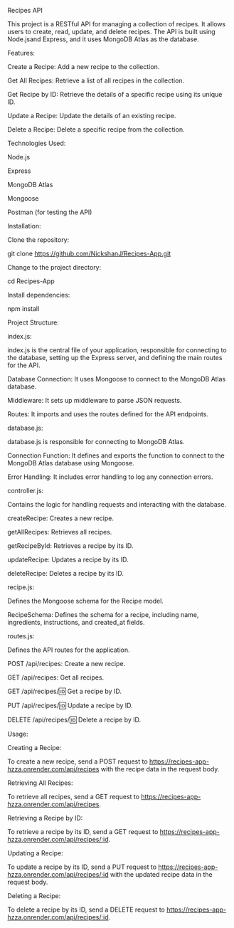 Recipes API

This project is a RESTful API for managing a collection of recipes. It allows users to create, read, update, and delete recipes. The API is built using Node.jsand Express, and it uses MongoDB Atlas as the database.

Features:

Create a Recipe: Add a new recipe to the collection.

Get All Recipes: Retrieve a list of all recipes in the collection.

Get Recipe by ID: Retrieve the details of a specific recipe using its unique ID.

Update a Recipe: Update the details of an existing recipe.

Delete a Recipe: Delete a specific recipe from the collection.

Technologies Used:

Node.js

Express

MongoDB Atlas

Mongoose

Postman (for testing the API)

Installation:

Clone the repository:

git clone https://github.com/NickshanJ/Recipes-App.git

Change to the project directory:

cd Recipes-App

Install dependencies:

npm install

Project Structure:

index.js:

index.js is the central file of your application, responsible for connecting to the database, setting up the Express server, and defining the main routes for the API.

Database Connection: It uses Mongoose to connect to the MongoDB Atlas database.

Middleware: It sets up middleware to parse JSON requests.

Routes: It imports and uses the routes defined for the API endpoints.

database.js:

database.js is responsible for connecting to MongoDB Atlas.

Connection Function: It defines and exports the function to connect to the MongoDB Atlas database using Mongoose.

Error Handling: It includes error handling to log any connection errors.

controller.js:

Contains the logic for handling requests and interacting with the database.

createRecipe: Creates a new recipe.

getAllRecipes: Retrieves all recipes.

getRecipeById: Retrieves a recipe by its ID.

updateRecipe: Updates a recipe by its ID.

deleteRecipe: Deletes a recipe by its ID.

recipe.js:

Defines the Mongoose schema for the Recipe model.

RecipeSchema: Defines the schema for a recipe, including name, ingredients, instructions, and created_at fields.

routes.js:

Defines the API routes for the application.

POST /api/recipes: Create a new recipe.

GET /api/recipes: Get all recipes.

GET /api/recipes/:id: Get a recipe by ID.

PUT /api/recipes/:id: Update a recipe by ID.

DELETE /api/recipes/:id: Delete a recipe by ID.

Usage:

Creating a Recipe:

To create a new recipe, send a POST request to https://recipes-app-hzza.onrender.com/api/recipes with the recipe data in the request body.

Retrieving All Recipes:

To retrieve all recipes, send a GET request to https://recipes-app-hzza.onrender.com/api/recipes.

Retrieving a Recipe by ID:

To retrieve a recipe by its ID, send a GET request to https://recipes-app-hzza.onrender.com/api/recipes/:id.

Updating a Recipe:

To update a recipe by its ID, send a PUT request to https://recipes-app-hzza.onrender.com/api/recipes/:id with the updated recipe data in the request body.

Deleting a Recipe:

To delete a recipe by its ID, send a DELETE request to https://recipes-app-hzza.onrender.com/api/recipes/:id.

